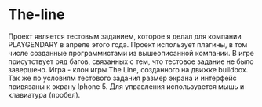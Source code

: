 # The-line
Проект является тестовым заданием, которое я делал для компании PLAYGENDARY в апреле этого года.
Проект использует плагины, в том числе созданные программистами из вышеописанной компании. 
В игре присутствует ряд багов, связанных с тем, что тестовое задание не было завершено. 
Игра - клон игры The Line, созданного на движке buildbox.
Так же по условиям тестового задания размер экрана и интерфейс привязаны к экрану Iphone 5. 
Для управления используается мышь и клавиатура (пробел). 
